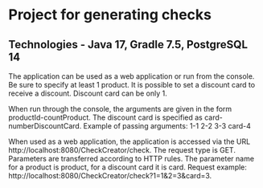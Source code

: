 # Project for generating checks
## Technologies - Java 17, Gradle 7.5, PostgreSQL 14
The application can be used as a web application or run from the console.
Be sure to specify at least 1 product.
It is possible to set a discount card to receive a discount.
Discount card can be only 1.

When run through the console, the arguments are given in the form productId-countProduct.
The discount card is specified as card-numberDiscountCard.
Example of passing arguments: 1-1 2-2 3-3 card-4

When used as a web application, the application is accessed via 
the URL http://localhost:8080/CheckCreator/check. The request type is GET.
Parameters are transferred according to HTTP rules. The parameter name for a product is product,
for a discount card it is card.
Request example: http://localhost:8080/CheckCreator/check?1=1&2=3&card=3.